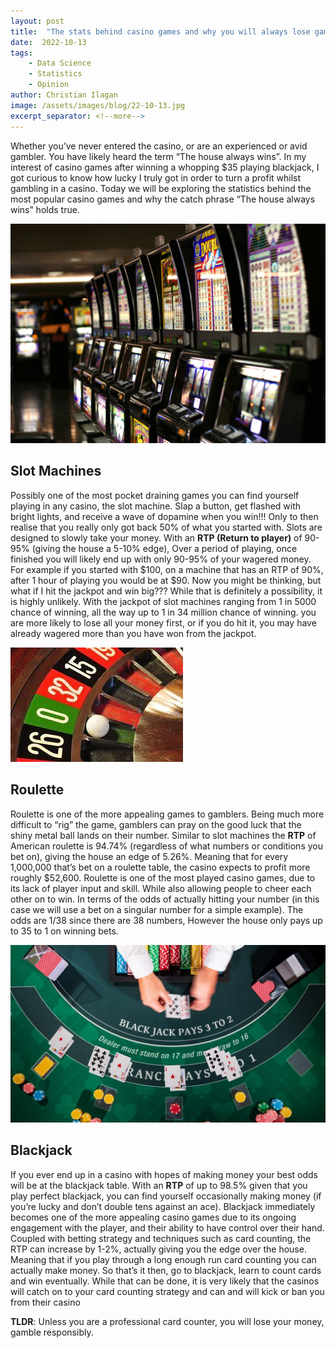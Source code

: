 ```yaml
---
layout: post
title:  "The stats behind casino games and why you will always lose gambling."
date:  2022-10-13
tags:
    - Data Science
    - Statistics
    - Opinion
author: Christian Ilagan
image: /assets/images/blog/22-10-13.jpg
excerpt_separator: <!--more-->
---
```


Whether you’ve never entered the casino, or are an experienced or avid gambler. You have likely heard the term “The house always wins”. In my interest of casino games after winning a whopping $35 playing blackjack, I got curious to know how lucky I truly got in order to turn a profit whilst gambling in a casino. Today we will be exploring the statistics behind the most popular casino games and why the catch phrase “The house always wins” holds true.

<!--more-->

![Slot machine](/assets/images/blog/2022-10-13-slots.jpg)


## Slot Machines
Possibly one of the most pocket draining games you can find yourself playing in any casino, the slot machine. Slap a button, get flashed with bright lights, and receive a wave of dopamine when you win!!! Only to then realise that you really only got back 50% of what you started with. Slots are designed to slowly take your money. With an **RTP (Return to player)** of 90-95% (giving the house a 5-10% edge), Over a period of playing, once finished you will likely end up with only 90-95% of your wagered money. For example if you started with $100, on a machine that has an RTP of 90%, after 1 hour of playing you would be at $90. Now you might be thinking, but what if I hit the jackpot and win big??? While that is definitely a possibility, it is highly unlikely. With the jackpot of slot machines ranging from 1 in 5000 chance of winning, all the way up to 1 in 34 million chance of winning. you are more likely to lose all your money first, or if you do hit it, you may have already wagered more than you have won from the jackpot.

![Roulette](/assets/images/blog/2022-10-13-roulette.jpg)

## Roulette
Roulette is one of the more appealing games to gamblers. Being much more difficult to “rig” the game, gamblers can pray on the good luck that the shiny metal ball lands on their number. Similar to slot machines the **RTP** of American roulette is 94.74% (regardless of what numbers or conditions you bet on), giving the house an edge of 5.26%. Meaning that for every 1,000,000 that’s bet on a roulette table, the casino expects to profit more roughly $52,600. Roulette is one of the most played casino games, due to its lack of player input and skill. While also allowing people to cheer each other on to win. In terms of the odds of actually hitting your number (in this case we will use a bet on a singular number for a simple example). The odds are 1/38 since there are 38 numbers, However the house only pays up to 35 to 1 on winning bets.

![Blackjack](/assets/images/blog/2022-10-13-bj.jpg)

## Blackjack
If you ever end up in a casino with hopes of making money your best odds will be at the blackjack table. With an **RTP** of up to 98.5% given that you play perfect blackjack, you can find yourself occasionally making money (if you’re lucky and don’t double tens against an ace). Blackjack immediately becomes one of the more appealing casino games due to its ongoing engagement with the player, and their ability to have control over their hand. Coupled with betting strategy and techniques such as card counting, the RTP can increase by 1-2%, actually giving you the edge over the house. Meaning that if you play through a long enough run card counting you can actually make money. So that’s it then, go to blackjack, learn to count cards and win eventually. While that can be done, it is very likely that the casinos will catch on to your card counting strategy and can and will kick or ban you from their casino

**TLDR**: Unless you are a professional card counter, you will lose your money, gamble responsibly.